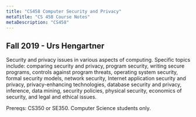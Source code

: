 ```yaml
---
title: "CS458 Computer Security and Privacy"
metaTitle: "CS 458 Course Notes"
metaDescription: "CS458"
---
```

 Fall 2019 - Urs Hengartner
---
Security and privacy issues in various aspects of computing. Specific topics include: comparing security and privacy, program security, writing secure programs, controls against program threats, operating system security, formal security models, network security, Internet application security and privacy, privacy-enhancing technologies, database security and privacy, inference, data mining, security policies, physical security, economics of security, and legal and ethical issues.

Prereqs: CS350 or SE350. Computer Science students only.